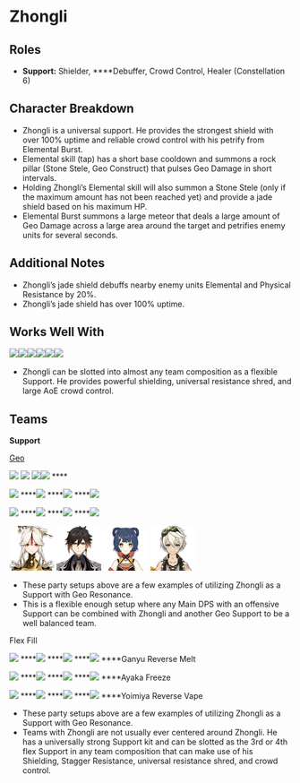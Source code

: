 # Zhongli

## **Roles**

* **Support:** Shielder, ****Debuffer, Crowd Control, Healer \(Constellation 6\)

## **Character Breakdown**

* Zhongli is a universal support. He provides the strongest shield with over 100% uptime and reliable crowd control with his petrify from Elemental Burst.
* Elemental skill \(tap\) has a short base cooldown and summons a rock pillar \(Stone Stele, Geo Construct\) that pulses Geo Damage in short intervals. 
* Holding Zhongli’s Elemental skill will also summon a Stone Stele \(only if the maximum amount has not been reached yet\) and provide a jade shield based on his maximum HP. 
* Elemental Burst summons a large meteor that deals a large amount of Geo Damage across a large area around the target and petrifies enemy units for several seconds. 

## **Additional Notes**

* Zhongli’s jade shield debuffs nearby enemy units Elemental and Physical Resistance by 20%. 
* Zhongli’s jade shield has over 100% uptime.

## **Works Well With**

![](https://lh4.googleusercontent.com/RjGHj8s3fMUgY3Ai5iSnsKuLAoxa8KmMm2bW5GOVA6-h31WcuBz9Wy8O1HHRjjFBjxKxcpBlt3OC7M0O0jTtBsxpS25l-iEsmJjFgYpVga4T_EQ06vbCF64lXZq4g-liHRecVcf1=s0)**​**![](https://lh6.googleusercontent.com/gQmKQx89DYsYttoq73h6QTZrOtsTygf5d9f_-a5UklSifFJ6YVgb86_sVI80lkxv4p_15iZf41D6xLVfLJR0ewe9xzHKKjTpBzcdvNWGzODVtFaNu97ghJ9aNhvm3R6jpPha_qp9=s0)**​**![](https://lh4.googleusercontent.com/h9zJpzuvg4kQJTSVpvpj0zVPFHDVv2SycYasvfY52j5MgA8ZsCYbv_GY9norc76Tbb1OcEECWiaKoQaYm8iR5pcrihRy0TdJ2GmdYKD_-fu5TfQE1DGLzTXj7TkuGNV86-29bV3B=s0)**​**![](https://lh6.googleusercontent.com/y56jEUUno0CjJBL-ibu48U3OTD2mD8r1eu4lUTM40XtEVuNyRYKnKvamAE_biQL2QeRfVJOpwb0iGSgOGo_Z7DVOqLKz3KoEZW2Y_5h_ozUbLClXvI6w6DJcJYjHXDr3s1Qnqkap=s0)**​**![](https://lh4.googleusercontent.com/NR_e16D7lFQc6ZWHRyL3vvL-tNVEZAa57jx8vFb3VTE-ySh02mmJBNGpzKu4s0Vtu9_Vangt5k-JebBGwXK5Q2rlMk99aadPG5mRcT3qoAsyvk1Em4WB0WGtbUTnsWBPSTmELeC3=s0)**​**![](https://lh3.googleusercontent.com/g2umOKnryd6UJYF4r-sGBRqpVm74yxUU-a0htRyUGn1ADhZpC2HssXDjmV_SMAkxJFn8AcoHJLgxqckZXVc32CkwR718Ot-kWz9uKFw-V-Ed6S5cYeMIPi3NCT8JWix-vpY45S5Y=s0)

* Zhongli can be slotted into almost any team composition as a flexible Support. He provides powerful shielding, universal resistance shred, and large AoE crowd control.

## **Teams**

**Support**

[Geo](../../teams/geo.md)

![](https://lh5.googleusercontent.com/zGSNJt_xjRds2SchJiVhhYySWfRGcUnYKXdECAfuFapSFpPN2Gshh-8DuE0s8t6MSgh-u3tLUdlf_646H3pSZubYjjB7D3gWFkSTSw_qQWIPDA4f20jdLKP1cEpPk8Bnda1sSyye=s0) ![](https://lh4.googleusercontent.com/OMfkfrguqm8CnPKkWyHLJTFq2UNfkW15VfAXJxcCyySiFx9pW1JS16qfHN0KSGrVuH1xYWbKTNY5GWEDFnJTsu4vdaDybYGye5iig2Uxb2XxI4_qbz913t2j4qskPYVDCLyso8jZ=s0) ![](https://lh3.googleusercontent.com/wPp54gl7m-qQQCsXkoELWJ-Mi844qE9AXf_1nb-FpkjUUAkgjVX4XT5kXWN0ewv54_mDCPVmV4kZl6xbFWTTxbUjMyirVBFglFwHW6wRiRlxbNtWz2G41AMwBhCZL4kZ_v4zEWik=s0)**​** ![](https://lh6.googleusercontent.com/1a7KgXw3Ot1HJ_s-OafuiUU3FeQh1qabFF5SVFmFcKE_syqaAKmpdWr_-TIufzelMBudig4lO-v9xrP8ldFnPK1zQxYMTXF6X1dl6UPAB1fj9KbKsMqltfrxK03I2oggNEvJCoUB=s0) ****

![](https://lh3.googleusercontent.com/X6DqOGXDgWFZr6ZiaTuYMT9o5vwd9IYFPVWXVWpoczNLbEZft9tT1w6fm4o-4kvOTmgLZ0uXXyeiHlbrcgV-C9Ybwgr3aIgRPcJN9IWlMXEFIFTjRGYdrHEpzWxLqdCRIZjkfaDR=s0) ****![](https://lh3.googleusercontent.com/r_ZQF_SKEbs6B1nwsqymQSq6p_GxVZP9NRAYaGpnmO2yh15eWBagCLWcD6dB35QJ6T6n_BFqJir_p-YQ6RZE3ixyPL-xHYgxLXtuHC-NcGMhQHOXceoeOY6uQ6MV3tj7FL6nvMKp=s0) ****![](https://lh3.googleusercontent.com/g_zGE7TEo0wKL5Rn0xVB12MI6dBaOaTnDVuXw9HiMDl4pLxjXZaYVNNxyUPixeDHverD6wFY7x4de4MycfH-qhh8gXKZMEhS4AGtJllSlD9HZIMISH0hoeLrcTKZWwviNW7Jd5mU=s0) ****![](https://lh5.googleusercontent.com/X4zHSrKgLydETo_dfy2KgYEdzBYyYwvxskPWM5Cu-frMRKU2WnUYf3zKBbsVCDS3jU6_URe6jRl1hDavsNxKcL1hCPq1Q1PsQ_abI1L0aPKcT75G06xZmxjAqJkgNvs2bq8OTrt9=s0)

![](https://lh6.googleusercontent.com/1oeowrMj84Viwu4ZjRBeubqXAaupk7rY1Lt7irDtF6_6H4yVBUFsmh8pLoiQXkwJlMoGsLbvOUNF8NdaOeJWU6AOjbypQXN58Jbyz39SJfVWFXS9KUlWNup4zttiZWkQITdfDMIw=s0) ****![](https://lh5.googleusercontent.com/3sp4rrWtguRi8tFYJ8uX0HXiIofCwbi-hRMX26vLh3aYOOHxgqh7Egx8zlr2VXiHiKvXdE4kS756YF81zJRicz_KfEjGMnnLGXCFmCJpQobDb3dzIyYPCnft7Ml7ZoIQunqlikM_=s0) ****![](https://lh3.googleusercontent.com/A9R5pkEMkib5t46yTzwFUDHciycLfugz4QPdS0ddyBsaf3C7-2AAmtolgNPKu9YK50u8vmpwEBTn6_YHENEY7W-TcWCIA-M6vgcwnG4fPlsxTFT7dkQtbPGD3CEsXaH4ZsiKko7l=s0) ****![](https://lh3.googleusercontent.com/JRV6U_BXPg0TQ6p8m6SL4Gux1LicF-K3YGBivdY7djJxNwFyAGQLx_4TIMIOpS2DYZ3abhGRsW4XHjwyZrXIk57YkBNrg-2Muo39k1IrJZ93GrvBKCWMQwzQc3SUoKjgVhjlUbeZ=s0)

![](../../.gitbook/assets/ui_avataricon_ningguang.png) ![](../../.gitbook/assets/ui_avataricon_zhongli.png) ![](../../.gitbook/assets/ui_avataricon_xiangling.png)  ![](../../.gitbook/assets/ui_avataricon_bennett.png)

* These party setups above are a few examples of utilizing Zhongli as a Support with Geo Resonance. 
* This is a flexible enough setup where any Main DPS with an offensive Support can be combined with Zhongli and another Geo Support to be a well balanced team. 

Flex Fill

![](https://lh3.googleusercontent.com/qbT55D5tX5u030qQ7aCd0GNMRNTtWRvuneYUTzR4o9xp6vv4AsXIb-EVPKpLLgJAkPbdnAj_2ppl5VwFdg5VXrUa1idesWBU4XareIeA58T6EikWvCDB9SM91wE-fcpz6CSNpe4U=s0) ****![](https://lh5.googleusercontent.com/WmEEf8SCQQGGmvA4bjgABISeIdLlshY5cPwyg3stO-jED7fw85CaHyY93JZ0lAtoeV5V0ystw7IekdRYN3OVDfwGDJ9XiCfIO0mVJz9Za_dsvz4oG7_WfF_rqJk2pNHsUxub9Qj9=s0) ****![](https://lh3.googleusercontent.com/57954nQ4nNzfnP4wR6nZz2kjjEbItKO3BcpWGfdj0hO8czcWCOPs0PGO6sSFzJD3vFjlNG5nEMC7AxJ3-XoYfsVQF8COAo23J4PTpJh-BJ5VQpmXiWaXIj8x6PTQAUjzjD7c5V17=s0) ****![](https://lh6.googleusercontent.com/Q3sPOXrY1hDliAS2nJGo6z450U7pwk3eQTcqTrdruPp1gh643nXIBuwL52GnXaupDw1z1XWcOcMtV2iapanpbJbD-A5fk-MyNsatThjTWrT_J-nc1mqsQKulpgvOgcAhf6lWdXIp=s0) ****Ganyu Reverse Melt

![](https://lh4.googleusercontent.com/l0qL088kHiBHIJgm3ciVEic6y04Mk7gpLVmbhl7mInBfZu3YVAdwKKBrSE8HoWCdQqlJkqDCfpzk57QoR0Usy5LWvCoQKqcp9cXakNvymX0WMLK4ilez-8kn44kwHWOsiqYsxhGL=s0) ****![](https://lh4.googleusercontent.com/45biYfxUUUo5iobgs7e2Tr3Lo7Z6XAFYc9OTuRpOu7yq_7pZT4Axm6fCHn3ClLifxqQ02t0VQgsaPUkkX51CuAixCDTFqSwJfPAhmVBjjFPfUi0DiucgiRUUmmR8MfF5aup_-ywm=s0) ****![](https://lh5.googleusercontent.com/KgS2wH469ELZ2RzPh_kumorUGHDlFZAdo-sgw1SnAYdrVVAovsVTfarpeJeT5eI2tqZYUm8s8_MfcIjUyrWc4CnR4zTqrGV7Uc_Pwu2DWu0nIDj7jgC2m4yp10Hqauj76KrvyUKD=s0) ****![](https://lh3.googleusercontent.com/aRFzkwm3b5YAGG0DDYA9TL9ONq799nbDFUx9jyebwvMsbMJmmzuHLNFRw8KD__supJ_IlZdDS1GSZ6ui5_5QGXyCFcRlAu_62drBqIqAC0Ui4RsVNZ73Awg49ASuanSAVepU5pCm=s0) ****Ayaka Freeze

![](https://lh6.googleusercontent.com/B4xYwN-GIqagYV38pRTTgqvfCVSW8WW1tr3no6hYGeD8mu72CttaG9kMW6hHzTmExfJlhbdNgVfQ5EOrXb-JUAJ2G4aG8sPYQJ3qnLI_2rmd0IvI46t0mTxiBQO8J1zi6EizFPgV=s0) ****![](https://lh5.googleusercontent.com/zJ60F_3QDeA3tiMZmJPMAGB1q-h0gLKAXDO_0ePPaDzh3rgyzaHMpwcTKpKhNaI0Ikci3dh80vAxxU_v0azkUuYjfHhbHHgB8Oj91zEwveh7qAubdv1RjKV0nHjDJioiygff2AYV=s0) ****![](https://lh5.googleusercontent.com/Xl8UdiMs21aHYbzA-sYOfkzuc-1aMtvrQAtoHTOkDOoSaX-6Riz99Tp8scJrZePcqgn45QCfb2OuYC-ODHNiJUuR0lmQRbFt1CDrA-75j-17YUALpxCn0B5WvaOFgAEDrKEiC-8P=s0) ****![](https://lh3.googleusercontent.com/pbaCYBVP9lxol80esBeM62QP03Esc8ijE6y5AHH9Sxy67Qy_4jktIr1HHGgEKJn664fREKd_yZcrEF9Sqnd6PfuVChX5dof24xj2YhNWUX3b0k289-l9ZOSbJ9taSgnL3Xcs9Ew3=s0) ****Yoimiya Reverse Vape

* These party setups above are a few examples of utilizing Zhongli as a Support with Geo Resonance. 
* Teams with Zhongli are not usually ever centered around Zhongli. He has a universally strong Support kit and can be slotted as the 3rd or 4th flex Support in any team composition that can make use of his Shielding, Stagger Resistance, universal resistance shred, and crowd control. 

